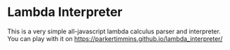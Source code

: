 # Lambda Interpreter

This is a very simple all-javascript lambda calculus parser and interpreter. You can play with it on https://parkertimmins.github.io/lambda_interpreter/
